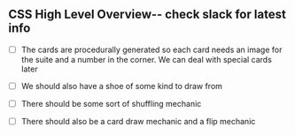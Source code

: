 ## CSS High Level Overview-- check slack for latest info

- [ ] The cards are procedurally generated so each card needs an image for the suite and a number in the corner. We can deal with special cards later
- [ ] We should also have a shoe of some kind to draw from
- [ ] There should be some sort of shuffling mechanic
- [ ] There should also be a card draw mechanic and a flip mechanic


